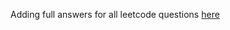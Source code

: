 Adding full answers for all leetcode questions [here](https://github.com/imanuelgittens/jsLeetCodeSolutions)